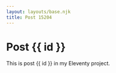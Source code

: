 ```yaml
---
layout: layouts/base.njk
title: Post 15204
---
```


# Post {{ id }}

This is post {{ id }} in my Eleventy project.
